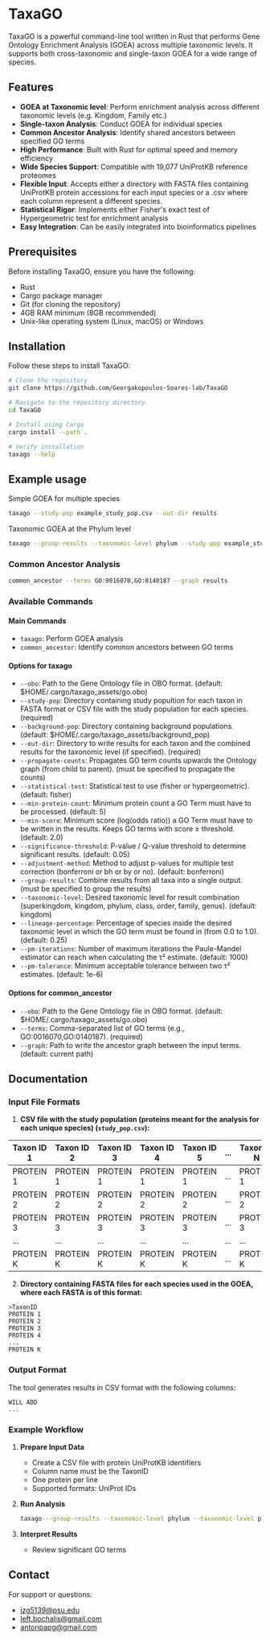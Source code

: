 # TaxaGO

TaxaGO is a powerful command-line tool written in Rust that performs Gene Ontology Enrichment Analysis (GOEA) across multiple taxonomic levels. It supports both cross-taxonomic and single-taxon GOEA for a wide range of species.

## Features

- **GOEA at Taxonomic level**: Perform enrichment analysis across different taxonomic levels (e.g. Kingdom, Family etc.)
- **Single-taxon Analysis**: Conduct GOEA for individual species 
- **Common Ancestor Analysis**: Identify shared ancestors between specified GO terms
- **High Performance**: Built with Rust for optimal speed and memory efficiency
- **Wide Species Support**: Compatible with 19,077 UniProtKB reference proteomes
- **Flexible Input**: Accepts either a directory with FASTA files containing UniProtKB protein accessions for each input species or a .csv where each column represent a different species.
- **Statistical Rigor**: Implements either Fisher's exact test of Hypergeometric test for enrichment analysis
- **Easy Integration**: Can be easily integrated into bioinformatics pipelines

## Prerequisites

Before installing TaxaGO, ensure you have the following:

- Rust
- Cargo package manager
- Git (for cloning the repository)
- 4GB RAM minimum (8GB recommended)
- Unix-like operating system (Linux, macOS) or Windows

## Installation

Follow these steps to install TaxaGO:

```bash
# Clone the repository
git clone https://github.com/Georgakopoulos-Soares-lab/TaxaGO

# Navigate to the repository directory
cd TaxaGO

# Install using Cargo
cargo install --path .

# Verify installation
taxago --help
```

## Example usage

Simple GOEA for multiple species
```bash
taxago --study-pop example_study_pop.csv --out-dir results
```

Taxonomic GOEA at the Phylum level
```bash
taxago --group-results --taxonomic-level phylum --study-pop example_study_pop.csv --out-dir results 
```

### Common Ancestor Analysis
```bash
common_ancestor --terms GO:0016070,GO:0140187 --graph results
```

### Available Commands

#### Main Commands
- `taxago`: Perform GOEA analysis
- `common_ancestor`: Identify common ancestors between GO terms

#### Options for taxago 
- `--obo`: Path to the Gene Ontology file in OBO format. (default: $HOME/.cargo/taxago_assets/go.obo)
- `--study-pop`: Directory containing study popultion for each taxon in FASTA format or CSV file with the study population for each species. (required)
- `--background-pop`: Directory containing background populations. (default: $HOME/.cargo/taxago_assets/background_pop)
- `--out-dir`: Directory to write results for each taxon and the combined results for the taxonomic level (if specified). (required)
- `--propagate-counts`: Propagates GO term counts upwards the Ontology graph (from child to parent). (must be specified to propagate the counts)
- `--statistical-test`: Statistical test to use (fisher or hypergeometric). (default: fisher)
- `--min-protein-count`: Minimum protein count a GO Term must have to be processed. (default: 5)
- `--min-score`: Minimum score (log(odds ratio)) a GO Term must have to be written in the results. Keeps GO terms with score ≥ threshold. (default: 2.0)
- `--significance-threshold`: P-value / Q-value threshold to determine significant results. (default: 0.05)
- `--adjustment-method`: Method to adjust p-values for multiple test correction (bonferroni or bh or by or no). (default: bonferroni)
- `--group-results`: Combine results from all taxa into a single output. (must be specified to group the results)
- `--taxonomic-level`: Desired taxonomic level for result combination (superkingdom, kingdom, phylum, class, order, family, genus). (default: kingdom)
- `--lineage-percentage`: Percentage of species inside the desired taxonomic level in which the GO term must be found in (from 0.0 to 1.0). (default: 0.25)
- `--pm-iterations`: Number of maximum iterations the Paule-Mandel estimator can reach when calculating the τ² estimate. (default: 1000)
- `--pm-tolerance`: Minimum acceptable tolerance between two τ² estimates. (default: 1e-6)

#### Options for common_ancestor
- `--obo`: Path to the Gene Ontology file in OBO format. (default: $HOME/.cargo/taxago_assets/go.obo)
- `--terms`: Comma-separated list of GO terms (e.g., GO:0016070,GO:0140187). (required)
- `--graph`: Path to write the ancestor graph between the input terms. (default: current path)

## Documentation

### Input File Formats
1. **CSV file with the study population (proteins meant for the analysis for each unique species) (`study_pop.csv`):**

| Taxon ID 1 | Taxon ID 2 | Taxon ID 3 | Taxon ID 4 | Taxon ID 5 | ... | Taxon ID N |
|------------|------------|------------|------------|------------|-----|------------|
| PROTEIN 1  | PROTEIN 1  | PROTEIN 1  | PROTEIN 1  | PROTEIN 1  | ... | PROTEIN 1  |
| PROTEIN 2  | PROTEIN 2  | PROTEIN 2  | PROTEIN 2  | PROTEIN 2  | ... | PROTEIN 2  |
| PROTEIN 3  | PROTEIN 3  | PROTEIN 3  | PROTEIN 3  | PROTEIN 3  | ... | PROTEIN 3  |
| ...        | ...        | ...        | ...        | ...        | ... | ...        |
| PROTEIN K  | PROTEIN K  | PROTEIN K  | PROTEIN K  | PROTEIN K  | ... | PROTEIN K  |

2. **Directory containing FASTA files for each species used in the GOEA, where each FASTA is of this format:**
```text
>TaxonID
PROTEIN 1
PROTEIN 2
PROTEIN 3
PROTEIN 4
...
PROTEIN K
```

### Output Format

The tool generates results in CSV format with the following columns:

```text
WILL ADD
...
```

### Example Workflow

1. **Prepare Input Data**
   - Create a CSV file with protein UniProtKB identifiers
   - Column name must be the TaxonID
   - One protein per line
   - Supported formats: UniProt IDs

2. **Run Analysis**
   ```bash
   taxago --group-results --taxonomic-level phylum --taxonomic-level phylum --study-pop example_study_pop.csv --out-dir results 
   ```

3. **Interpret Results**
   - Review significant GO terms

## Contact

For support or questions:
- izg5139@psu.edu
- left.bochalis@gmail.com
- antonpapg@gmail.com 

